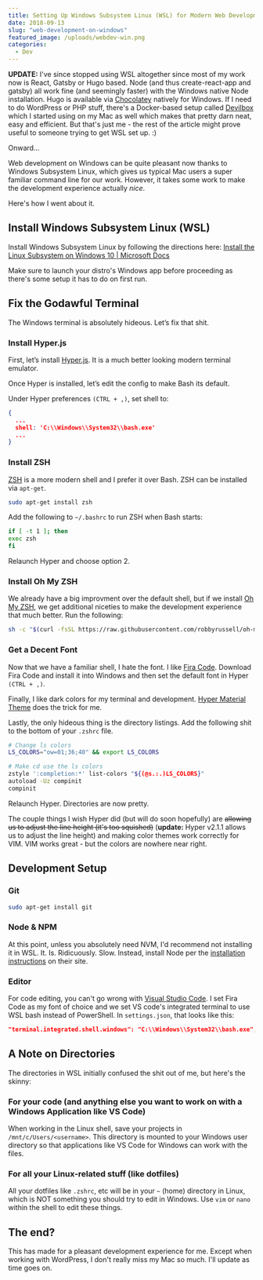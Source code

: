 ```yaml
---
title: Setting Up Windows Subsystem Linux (WSL) for Modern Web Development on Windows
date: 2018-09-13
slug: "web-development-on-windows"
featured_image: /uploads/webdev-win.png
categories:
  - Dev
---
```


**UPDATE:** I've since stopped using WSL altogether since most of my work now is React, Gatsby or Hugo based. Node (and thus create-react-app and gatsby) all work fine (and seemingly faster) with the Windows native Node installation. Hugo is available via [Chocolatey](https://chocolatey.org/) natively for Windows. If I need to do WordPress or PHP stuff, there's a Docker-based setup called [Devilbox](http://devilbox.org/) which I started using on my Mac as well which makes that pretty darn neat, easy and efficient. But that's just me - the rest of the article might prove useful to someone trying to get WSL set up. :)

Onward...

Web development on Windows can be quite pleasant now thanks to Windows Subsystem Linux, which gives us typical Mac users a super familiar command line for our work. However, it takes some work to make the development experience actually _nice_.

Here's how I went about it.

## Install Windows Subsystem Linux (WSL)

Install Windows Subsystem Linux by following the directions here: [Install the Linux Subsystem on Windows 10 | Microsoft Docs](https://msdn.microsoft.com/en-au/commandline/wsl/install_guide)

Make sure to launch your distro's Windows app before proceeding as there's some setup it has to do on first run.

## Fix the Godawful Terminal

The Windows terminal is absolutely hideous. Let’s fix that shit.

### Install Hyper.js

First, let’s install [Hyper.js](https://hyper.is/). It is a much better looking modern terminal emulator.

Once Hyper is installed, let’s edit the config to make Bash its default.

Under Hyper preferences `(CTRL + ,)`, set shell to:

```json
{
  ...
  shell: 'C:\\Windows\\System32\\bash.exe'
  ...
}
```

### Install ZSH

[ZSH](http://www.zsh.org/) is a more modern shell and I prefer it over Bash. ZSH can be installed via `apt-get`.

```sh
sudo apt-get install zsh
```

Add the following to `~/.bashrc` to run ZSH when Bash starts:

```sh
if [ -t 1 ]; then
exec zsh
fi
```

Relaunch Hyper and choose option 2.

### Install Oh My ZSH

We already have a big improvment over the default shell, but if we install [Oh My ZSH](https://github.com/robbyrussell/oh-my-zsh), we get additional niceties to make the development experience that much better. Run the following:

```sh
sh -c "$(curl -fsSL https://raw.githubusercontent.com/robbyrussell/oh-my-zsh/master/tools/install.sh)"
```

### Get a Decent Font

Now that we have a familiar shell, I hate the font. I like [Fira Code](https://github.com/tonsky/FiraCode). Download Fira Code and install it into Windows and then set the default font in Hyper `(CTRL + ,)`.

Finally, I like dark colors for my terminal and development. [Hyper Material Theme](https://hyper.is/plugins/hyper-material-theme) does the trick for me.

Lastly, the only hideous thing is the directory listings. Add the following shit to the bottom of your `.zshrc` file.

```sh
# Change ls colors
LS_COLORS="ow=01;36;40" && export LS_COLORS

# Make cd use the ls colors
zstyle ':completion:*' list-colors "${(@s.:.)LS_COLORS}"
autoload -Uz compinit
compinit
```

Relaunch Hyper. Directories are now pretty.

The couple things I wish Hyper did (but will do soon hopefully) are ~~allowing us to adjust the line height (it's too squished)~~ (**update:** Hyper v2.1.1 allows us to adjust the line height) and making color themes work correctly for VIM. VIM works great - but the colors are nowhere near right.

## Development Setup

### Git

```sh
sudo apt-get install git
```

### Node & NPM

At this point, unless you absolutely need NVM, I'd recommend not installing it in WSL. It. Is. Ridicuously. Slow. Instead, install Node per the [installation instructions](https://nodejs.org/en/download/package-manager/#debian-and-ubuntu-based-linux-distributions-enterprise-linux-fedora-and-snap-packages) on their site.

### Editor

For code editing, you can't go wrong with [Visual Studio Code](https://code.visualstudio.com/). I set Fira Code as my font of choice and we set VS code's integrated terminal to use WSL bash instead of PowerShell. In `settings.json`, that looks like this:

```json
"terminal.integrated.shell.windows": "C:\\Windows\\System32\\bash.exe",
```

## A Note on Directories

The directories in WSL initially confused the shit out of me, but here's the skinny:

### For your code (and anything else you want to work on with a Windows Application like VS Code)

When working in the Linux shell, save your projects in `/mnt/c/Users/<username>`. This directory is mounted to your Windows user directory so that applications like VS Code for Windows can work with the files.

### For all your Linux-related stuff (like dotfiles)

All your dotfiles like `.zshrc`, etc will be in your `~` (home) directory in Linux, which is NOT something you should try to edit in Windows. Use `vim` or `nano` within the shell to edit these things.

## The end?

This has made for a pleasant development experience for me. Except when working with WordPress, I don't really miss my Mac so much. I'll update as time goes on.
